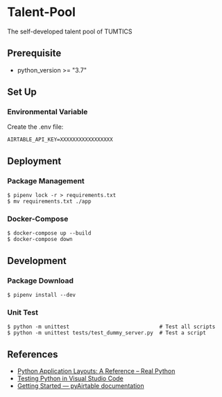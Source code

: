 # Talent-Pool
The self-developed talent pool of TUMTICS

## Prerequisite

* python_version >= "3.7"

## Set Up

### Environmental Variable

Create the .env file: 

```shell
AIRTABLE_API_KEY=XXXXXXXXXXXXXXXXX
```

## Deployment

### Package Management

```shell
$ pipenv lock -r > requirements.txt
$ mv requirements.txt ./app
```

### Docker-Compose

```shell
$ docker-compose up --build
$ docker-compose down
```

## Development

### Package Download

```
$ pipenv install --dev
```

### Unit Test

```shell
$ python -m unittest                             # Test all scripts
$ python -m unittest tests/test_dummy_server.py  # Test a script
```

## References

* [Python Application Layouts: A Reference – Real Python](https://realpython.com/python-application-layouts/)
* [Testing Python in Visual Studio Code](https://code.visualstudio.com/docs/python/testing)
* [Getting Started — pyAirtable documentation](https://pyairtable.readthedocs.io/en/latest/getting-started.html)